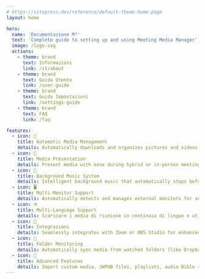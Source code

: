 ```yaml
---
# https://vitepress.dev/reference/default-theme-home-page
layout: home

hero:
  name: 'Documentazione M³'
  text: 'Complete guide to setting up and using Meeting Media Manager'
  image: /logo.svg
  actions:
    - theme: brand
      text: Informazioni
      link: /it/about
    - theme: brand
      text: Guida Utente
      link: /user-guide
    - theme: brand
      text: Guida Impostazioni
      link: /settings-guide
    - theme: brand
      text: FAQ
      link: /faq

features:
  - icon: 🚀
    title: Automatic Media Management
    details: Automatically downloads and organizes pictures and videos for congregation meetings in any language available on the official website of Jehovah's Witnesses.
  - icon: 🎦
    title: Media Presentation
    details: Present media with ease during hybrid or in-person meetings with advanced controls, zoom/pan capabilities, and custom timing options.
  - icon: 🎵
    title: Background Music System
    details: Intelligent background music that automatically stops before meetings start and can be restarted with one click after meetings.
  - icon: 🖥️
    title: Multi-Monitor Support
    details: Automatically detects and manages external monitors for seamless media presentations and website sharing.
  - icon: 🌐
    title: Multi-Language Support
    details: Scaricare i media di riunione in centinaia di lingue e utilizzare l'interfaccia di M³ in una delle molte lingue disponibili.
  - icon: 🧩
    title: Integrazioni
    details: Seamlessly integrates with Zoom or OBS Studio for enhanced media management and playback during meetings.
  - icon: 📁
    title: Folder Monitoring
    details: Automatically sync media from watched folders (like Dropbox or OneDrive) and export media to folders.
  - icon: 🎯
    title: Advanced Features
    details: Import custom media, JWPUB files, playlists, audio Bible recordings, and manage multiple congregations.
---
```


